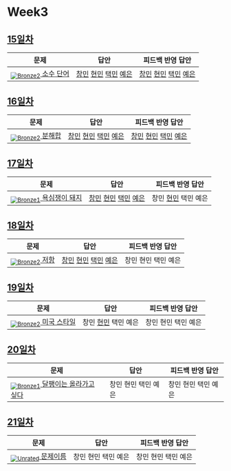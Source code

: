[Unrated]: https://user-images.githubusercontent.com/33937365/126247607-85783912-c11a-4d50-ac36-8cc7dcb75cd2.png
[Bronze5]: https://user-images.githubusercontent.com/33937365/126247611-e362d727-17a4-4737-a232-5827e185ab7c.png
[Bronze4]: https://user-images.githubusercontent.com/33937365/126247612-89cbc675-e1d4-43a2-950b-1cb014dca697.png
[Bronze3]: https://user-images.githubusercontent.com/33937365/126247613-b8408610-7bc4-40f8-804f-a30a45ddbb68.png
[Bronze2]: https://user-images.githubusercontent.com/33937365/126247614-d85dc6ff-a520-4c00-82bd-eb593b156bd8.png
[Bronze1]: https://user-images.githubusercontent.com/33937365/126247616-04b2ab30-9891-4b7b-8cb4-38e99b97e834.png
[Silver5]: https://user-images.githubusercontent.com/33937365/126247618-38c5c905-672b-4d75-808e-8a7d45ea577d.png
[Silver4]: https://user-images.githubusercontent.com/33937365/126247620-ba2d1b96-b0aa-4b88-80c5-71569c69bbc3.png
[Silver3]: https://user-images.githubusercontent.com/33937365/126247621-1b55b7f4-3a79-4348-8a63-f00c1813853e.png
[Silver2]: https://user-images.githubusercontent.com/33937365/126247622-a83b30a9-6618-4593-b775-6f6730afd3f6.png
[Silver1]: https://user-images.githubusercontent.com/33937365/126247625-8d82f8ab-6f95-4ef8-a243-be31f548596e.png

# Week3

## [15일차](Day15)

| 문제                 | 답안 | 피드백 반영 답안 |
| -------------------- | ---- | ---------------- |
| [<sub>![Bronze2]</sub> 소수 단어](https://www.acmicpc.net/problem/2153) | [창민](Day15/kcm_2153.java) [현민](Day15/shm_2153.java) [택민](Day15/jtm_2153.java) [예은](Day15/lye_2153.py) | [창민](Day15/kcm_fb_2153.java) [현민](shm_2153_fb.java) [택민](Day15/jtm_fb_2153.java) [예은](Day15/lye_2153.py)             |
            

## [16일차](Day16)

| 문제                 | 답안 | 피드백 반영 답안 |
| -------------------- | ---- | ---------------- |
| [<sub>![Bronze2]</sub> 분해합](https://www.acmicpc.net/problem/2231) | [창민](Day16/kcm_2231.java) [현민](Day16/shm_2231.java) [택민](Day16/jtm_2231.java) [예은](Day16/lye_2231.py) | [창민](Day16/kcm_2231_fb.java) [현민](Day16/shm_2231_fb.java) [택민](Day16/jtm_2231.java) [예은](Day16/lye_2231.py)             |

## [17일차](Day17)

| 문제                 | 답안 | 피드백 반영 답안 |
| -------------------- | ---- | ---------------- |
| [<sub>![Bronze1]</sub> 욕심쟁이 돼지](https://www.acmicpc.net/problem/3060) | [창민](Day17/kcm_3060.java) [현민](Day17/shm_3060.java) [택민](Day17/jtm_3060.java) [예은](Day17/lye_3060.py) | 창민 [현민](Day17/shm_3060_fb.java) 택민 예은             |

## [18일차](Day18)

| 문제                 | 답안 | 피드백 반영 답안 |
| -------------------- | ---- | ---------------- |
| [<sub>![Bronze2]</sub> 저항](https://www.acmicpc.net/problem/1076) | [창민](Day18/kcm_1076.java) [현민](Day18/shm_1076.java) [택민](Day18/jtm1124_1076.java) [예은](Day18/lye_1076.py) | 창민 현민 택민 예은             |

## [19일차](Day19)

| 문제                 | 답안 | 피드백 반영 답안 |
| -------------------- | ---- | ---------------- |
| [<sub>![Bronze2]</sub> 미국 스타일 ](https://www.acmicpc.net/problem/2712) | 창민 [현민](Day19/shm_2712.java) 택민 예은 | 창민 현민 택민 예은             |

## [20일차](Day20)

| 문제                 | 답안 | 피드백 반영 답안 |
| -------------------- | ---- | ---------------- |
| [<sub>![Bronze1]</sub> 달팽이는 올라가고 싶다](https://www.acmicpc.net/problem/2869) | 창민 현민 택민 예은 | 창민 현민 택민 예은             |

## [21일차](Day21)

| 문제                 | 답안 | 피드백 반영 답안 |
| -------------------- | ---- | ---------------- |
| [<sub>![Unrated]</sub> 문제이름](문제링크) | 창민 현민 택민 예은 | 창민 현민 택민 예은             |
